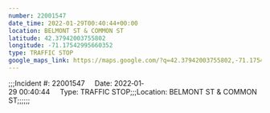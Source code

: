 ```yaml
---
number: 22001547
date_time: 2022-01-29T00:40:44+00:00
location: BELMONT ST & COMMON ST
latitude: 42.37942003755802
longitude: -71.17542995660352
type: TRAFFIC STOP
google_maps_link: https://maps.google.com/?q=42.37942003755802,-71.17542995660352
---
```


;;;Incident #: 22001547     Date: 2022‐01‐29 00:40:44     Type: TRAFFIC STOP;;;Location: BELMONT ST & COMMON ST;;;;;;
